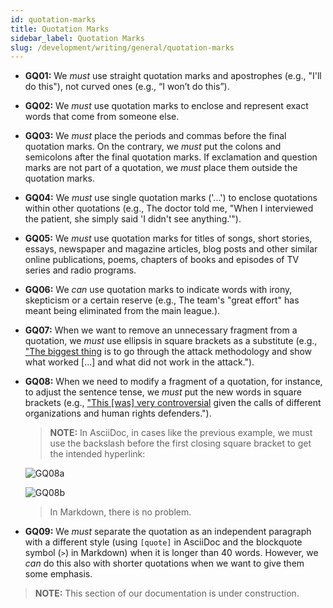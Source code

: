 ```yaml
---
id: quotation-marks
title: Quotation Marks
sidebar_label: Quotation Marks
slug: /development/writing/general/quotation-marks
---
```


* **GQ01:** We *must* use straight quotation marks and apostrophes
  (e.g., "I'll do this"), not curved ones (e.g., “I won’t do this”).

* **GQ02:** We *must* use quotation marks
  to enclose and represent exact words that come from someone else.

* **GQ03:** We *must* place the periods and commas
  before the final quotation marks.
  On the contrary, we *must* put the colons and semicolons
  after the final quotation marks.
  If exclamation and question marks are not part of a quotation,
  we *must* place them outside the quotation marks.

* **GQ04:** We *must* use single quotation marks ('...')
  to enclose quotations within other quotations
  (e.g., The doctor told me, "When I interviewed the patient,
  she simply said 'I didn't see anything.'").

* **GQ05:** We *must* use quotation marks for titles of songs,
  short stories, essays, newspaper and magazine articles,
  blog posts and other similar online publications,
  poems, chapters of books and episodes of TV series and radio programs.

* **GQ06:** We *can* use quotation marks
  to indicate words with irony, skepticism or a certain reserve
  (e.g., The team's "great effort"
  has meant being eliminated from the main league.).

* **GQ07:** When we want to remove an unnecessary fragment from a quotation,
  we *must* use ellipsis in square brackets as a substitute
  (e.g., ["The biggest thing](https://fluidattacks.com/blog/tribe-of-hackers-4/)
  is to go through the attack methodology
  and show what worked [...] and what did not work in the attack.").

* **GQ08:** When we need to modify a fragment of a quotation,
  for instance, to adjust the sentence tense,
  we *must* put the new words in square brackets
  (e.g., ["This [was] very controversial](https://fluidattacks.com/blog/apple-data-center-china/)
  given the calls of different organizations and human rights defenders.").

  > **NOTE:**
  > In AsciiDoc, in cases like the previous example,
  > we must use the backslash before the first closing square bracket
  > to get the intended hyperlink:

  ![GQ08a](https://res.cloudinary.com/fluid-attacks/image/upload/v1624050243/docs/development/writing/gqa_di9v2p.webp)

  ![GQ08b](https://res.cloudinary.com/fluid-attacks/image/upload/v1624050244/docs/development/writing/gqb_gjiokh.webp)

  > In Markdown, there is no problem.

* **GQ09:** We *must* separate the quotation
  as an independent paragraph with a different style
  (using `[quote]` in AsciiDoc
  and the blockquote symbol (`>`) in Markdown)
  when it is longer than 40 words.
  However, we *can* do this also with shorter quotations
  when we want to give them some emphasis.

> **NOTE:**
> This section of our documentation is under construction.

